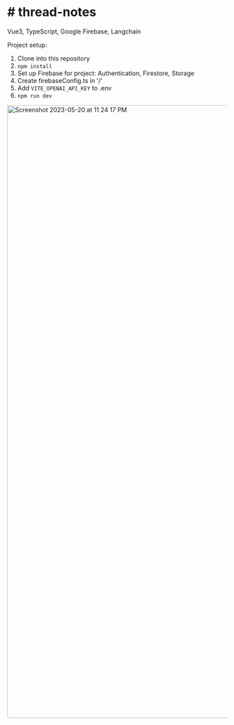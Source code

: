 # \# thread-notes

Vue3, TypeScript, Google Firebase, Langchain

Project setup:

1. Clone into this repository
2. `npm install`
3. Set up Firebase for project: Authentication, Firestore, Storage
4. Create firebaseConfig.ts in '/'
5. Add `VITE_OPENAI_API_KEY` to .env
6. `npm run dev`


<img width="1408" alt="Screenshot 2023-05-20 at 11 24 17 PM" src="https://github.com/zackklimek/thread-notes/assets/47435851/02aac84c-53dc-49fd-a6b7-1e12b6ac4804">
